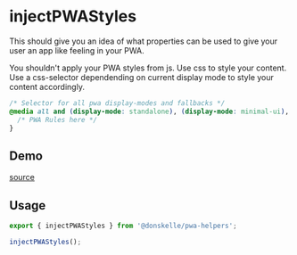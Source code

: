 # injectPWAStyles

This should give you an idea of what properties can be used to give your user an app like feeling in your PWA.

You shouldn't apply your PWA styles from js.
Use css to style your content. Use a css-selector dependending on current display mode to style your content accordingly.

```css
/* Selector for all pwa display-modes and fallbacks */
@media all and (display-mode: standalone), (display-mode: minimal-ui), (display-mode: fullscreen) {
  /* PWA Rules here */
}
```

<script setup>
import Demo from './demo.vue'
</script>

## Demo

<DemoContainer>
  <p class="demo-source-link"><a href="https://github.com/donskelle/pwa-helpers/tree/master/packages/functions/preventLeavingPWAScope/demo.vue" targat="blank">source</a></p>
  <Demo/>
</DemoContainer>

## Usage

```ts
export { injectPWAStyles } from '@donskelle/pwa-helpers';

injectPWAStyles();
```
